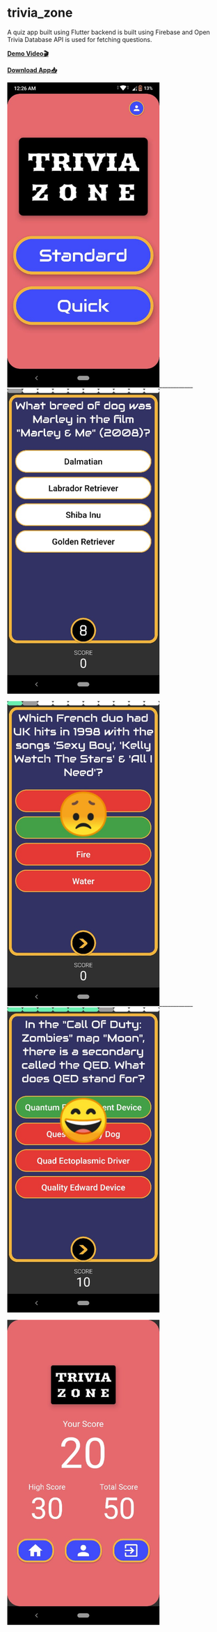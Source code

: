 # trivia_zone

A quiz app built using Flutter backend is built using Firebase and Open Trivia Database API is used for fetching questions.

**[Demo Video🎬](https://youtu.be/Kj4uTd9GC1k)**

**[Download App📥](https://drive.google.com/file/d/1hfXnvd0FOGW9tQkZPqHj2lKxzByFZe9l/view?usp=sharing)**

<img src="./screenshots/01.jpeg" height="700"/>____________<img src="./screenshots/02.jpeg" height="700"/>

<img src="./screenshots/03.jpeg" height="700"/>____________<img src="./screenshots/04.jpeg" height="700"/>

<img src="./screenshots/05.jpeg" height="700"/>
